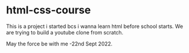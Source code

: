 # html-css-course

This is a project i started bcs i wanna learn html before school starts. 
We are trying to build a youtube clone from scratch.

May the force be with me 
-22nd Sept 2022.
